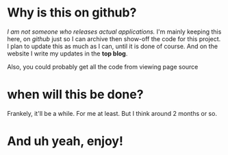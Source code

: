 # Why is this on github?
_I am not someone who releases actual applications._
I'm mainly keeping this here, on _github_ just so I can archive then show-off the code for this project. I plan to update this as much as I can, until it is done of course. And on the website I write my updates in the **top blog**.

Also, you could probably get all the code from viewing page source

# when will this be done?
Frankely, it'll be a while. For me at least. But I think around 2 months or so.

# And uh yeah, enjoy!
